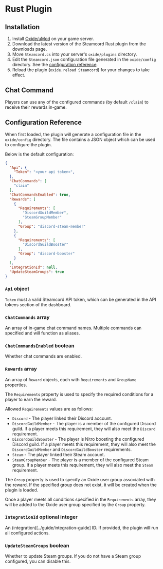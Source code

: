 # Rust Plugin

## Installation

1. Install [Oxide/uMod](https://umod.org/games/rust) on your game server.
1. Download the latest version of the Steamcord Rust plugin from the downloads page.
2. Move `Steamcord.cs` into your server's `oxide/plugins` directory.
3. Edit the `Steamcord.json` configuration file generated in the `oxide/config` directory. See the
[configuration reference](#configuration-reference).
4. Reload the plugin (`oxide.reload Steamcord`) for your changes to take effect.

## Chat Command

Players can use any of the configured commands (by default `/claim`) to receive their rewards
in-game.

## Configuration Reference

When first loaded, the plugin will generate a configuration file in the
`oxide/config` directory. The file contains a JSON object which can be used
to configure the plugin.

Below is the default configuration:

```json
{
  "Api": {
    "Token": "<your api token>",
  },
  "ChatCommands": [
    "claim"
  ],
  "ChatCommandsEnabled": true,
  "Rewards": [
    {
      "Requirements": [
        "DiscordGuildMember",
        "SteamGroupMember"
      ],
      "Group": "discord-steam-member"
    },
    {
      "Requirements": [
        "DiscordGuildBooster"
      ],
      "Group": "discord-booster"
    }
  ],
  "IntegrationId": null,
  "UpdateSteamGroups": true
}
```

### `Api` object

`Token` must a valid Steamcord API token, which can be generated in the
API tokens section of the dashboard.

### `ChatCommands` array

An array of in-game chat command names. Multiple commands can specified and will function as
aliases.

### `ChatCommandsEnabled` boolean

Whether chat commands are enabled.

### `Rewards` array

An array of `Reward` objects, each with `Requirements` and `GroupName`
properties.

The `Requirements` property is used to specify the required conditions for a player to earn the
reward.

Allowed `Requirements` values are as follows:

- `Discord` - The player linked their Discord account.
- `DiscordGuildMember` - The player is a member of the configured Discord guild. If a player meets
this requirement, they will also meet the `Discord` requirement.
- `DiscordGuildBooster` - The player is Nitro boosting the configured Discord guild. If a player
meets this requirement, they will also meet the `DiscordGuildMember` and `DiscordGuildBooster`
requirements.
- `Steam` - The player linked their Steam account.
- `SteamGroupMember` - The player is a member of the configured Steam group. If a player meets this
requirement, they will also meet the `Steam` requirement.

The `Group` property is used to specify an Oxide user group associated with the reward. If the
specified group does not exist, it will be created when the plugin is loaded.

Once a player meets all conditions specified in the `Requirements` array, they will be added to the
Oxide user group specified by the `Group` property.

### `IntegrationId` optional integer

An (integration)[../guide/integration-guide] ID. If provided, the plugin will run all configured
actions.

### `UpdateSteamGroups` boolean

Whether to update Steam groups. If you do not have a Steam group configured, you can disable this.
